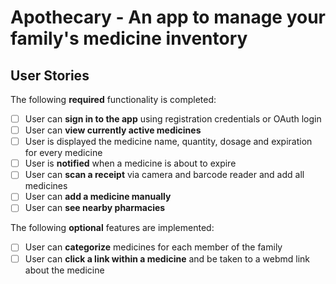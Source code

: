 # Apothecary - An app to manage your family's medicine inventory

## User Stories

The following **required** functionality is completed:

* [ ]	User can **sign in to the app** using registration credentials or OAuth login
* [ ]	User can **view currently active medicines**
* [ ] User is displayed the medicine name, quantity, dosage and expiration for every medicine
* [ ] User is **notified** when a medicine is about to expire
* [ ] User can **scan a receipt** via camera and barcode reader and add all medicines
* [ ] User can **add a medicine manually**
* [ ] User can **see nearby pharmacies**

The following **optional** features are implemented:

* [ ] User can **categorize** medicines for each member of the family
* [ ] User can **click a link within a medicine** and be taken to a webmd link about the medicine
